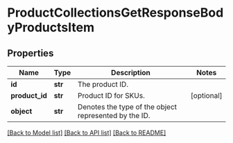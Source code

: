 # ProductCollectionsGetResponseBodyProductsItem


## Properties

Name | Type | Description | Notes
------------ | ------------- | ------------- | -------------
**id** | **str** | The product ID. | 
**product_id** | **str** | Product ID for SKUs. | [optional] 
**object** | **str** | Denotes the type of the object represented by the ID. | 

[[Back to Model list]](../README.md#documentation-for-models) [[Back to API list]](../README.md#documentation-for-api-endpoints) [[Back to README]](../README.md)


